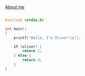 [About me](./pages/about.md)

```c

#include <stdio.h>

int main()
{
    printf("Hello, I'm Oliver!\n");

    if (oliver) {
        return 1;
    } else {
        return 0;
    }
}

```
